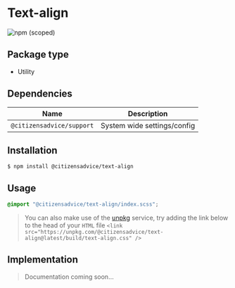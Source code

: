 # Text-align

![npm (scoped)](https://img.shields.io/npm/v/@citizensadvice/text-align.svg)

## Package type

- Utility

## Dependencies

| Name                      | Description                 |
| ------------------------- | --------------------------- |
| `@citizensadvice/support` | System wide settings/config |

## Installation

```shell
$ npm install @citizensadvice/text-align
```

## Usage

```scss
@import "@citizensadvice/text-align/index.scss";
```

> You can also make use of the [unpkg](https://unpkg.com) service, try adding the link below to the head of your `HTML` file
> `<link src="https://unpkg.com/@citizensadvice/text-align@latest/build/text-align.css" />`

## Implementation

> Documentation coming soon...